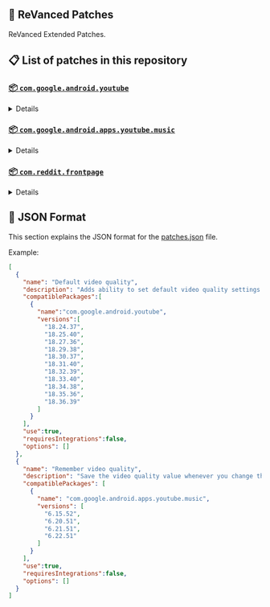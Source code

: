 ## 🧩 ReVanced Patches

ReVanced Extended Patches.

## 📋 List of patches in this repository

### [📦 `com.google.android.youtube`](https://play.google.com/store/apps/details?id=com.google.android.youtube)
<details>

| 💊 Patch | 📜 Description | 🏹 Target Version |
|:--------:|:--------------:|:-----------------:|
| `Add splash animation` | Adds splash animation, which was removed in YT v18.19.36+. This patch cannot be used with 'custom-branding-icon' patch | 18.24.37 ~ 18.36.39 |
| `Alternative thumbnails` | Adds an option to replace video thumbnails with still image captures of the video. | 18.24.37 ~ 18.36.39 |
| `Append time stamps information` | Add the current video quality or playback speed in brackets next to the current time. | 18.24.37 ~ 18.36.39 |
| `Bypass ambient mode restrictions` | Bypass ambient mode restrictions in battery saver mode. | 18.24.37 ~ 18.36.39 |
| `Change homepage` | Change home page to subscription feed. | 18.24.37 ~ 18.36.39 |
| `Custom branding YouTube name` | Rename the YouTube app to the name specified in options.json. | 18.24.37 ~ 18.36.39 |
| `Custom branding icon MMT` | Changes the YouTube launcher icon to MMT. | 18.24.37 ~ 18.36.39 |
| `Custom branding icon Revancify blue` | Changes the YouTube launcher icon to Revancify Blue. | 18.24.37 ~ 18.36.39 |
| `Custom branding icon Revancify red` | Changes the YouTube launcher icon to Revancify Red. | 18.24.37 ~ 18.36.39 |
| `Custom double tap length` | Add 'double-tap to seek' value. | 18.24.37 ~ 18.36.39 |
| `Custom package name` | Specifies the package name for YouTube and YT Music in the MicroG build. | all |
| `Custom playback speed` | Adds more playback speed options. | 18.24.37 ~ 18.36.39 |
| `Custom seekbar color` | Change seekbar color in video player and video thumbnails. | 18.24.37 ~ 18.36.39 |
| `Custom speed overlay` | Customize 'Play at 2x speed' while holding down. | 18.24.37 ~ 18.36.39 |
| `Default playback speed` | Adds ability to set default playback speed settings. | 18.24.37 ~ 18.36.39 |
| `Default video quality` | Adds ability to set default video quality settings. | 18.24.37 ~ 18.36.39 |
| `Disable QUIC protocol` | Disable CronetEngine's QUIC protocol. | 18.24.37 ~ 18.36.39 |
| `Disable Shorts on startup` | Disables playing YouTube Shorts when launching YouTube. | 18.24.37 ~ 18.36.39 |
| `Disable auto captions` | Disables forced auto captions. | 18.24.37 ~ 18.36.39 |
| `Disable haptic feedback` | Disable haptic feedback when swiping. | 18.24.37 ~ 18.36.39 |
| `Disable hdr video` | Disable HDR video. | 18.24.37 ~ 18.36.39 |
| `Disable landscape mode` | Disable landscape mode when entering fullscreen. | 18.24.37 ~ 18.36.39 |
| `Disable pip notification` | Disable pip notification when you first launch pip mode. | 18.24.37 ~ 18.36.39 |
| `Enable compact controls overlay` | Enables compact control overlay. | 18.24.37 ~ 18.36.39 |
| `Enable debug logging` | Adds debugging options. | 18.24.37 ~ 18.36.39 |
| `Enable external browser` | Open url outside the app in an external browser. | 18.24.37 ~ 18.36.39 |
| `Enable minimized playback` | Enables minimized and background playback. | 18.24.37 ~ 18.36.39 |
| `Enable new comment popup panels` | Enables a new type of comment popup panel in the shorts player. | 18.24.37 ~ 18.36.39 |
| `Enable new splash animation` | Enables a new type of splash animation. | 18.24.37 ~ 18.36.39 |
| `Enable new thumbnail preview` | Enables a new type of thumbnail preview. | 18.24.37 ~ 18.36.39 |
| `Enable old quality layout` | Enables the original quality flyout menu. | 18.24.37 ~ 18.36.39 |
| `Enable open links directly` | Skips over redirection URLs to external links. | 18.24.37 ~ 18.36.39 |
| `Enable seekbar tapping` | Enables tap-to-seek on the seekbar of the video player. | 18.24.37 ~ 18.36.39 |
| `Enable tablet mini player` | Enables the tablet mini player layout. | 18.24.37 ~ 18.36.39 |
| `Enable tablet navigation bar` | Enables the tablet navigation bar. | 18.24.37 ~ 18.36.39 |
| `Enable wide search bar` | Replaces the search icon with a wide search bar. This will hide the YouTube logo when active. | 18.24.37 ~ 18.36.39 |
| `Force OPUS codec` | Forces the OPUS codec for audios. | 18.24.37 ~ 18.36.39 |
| `Force VP9 codec` | Forces the VP9 codec for videos. | 18.24.37 ~ 18.36.39 |
| `Force hide player button background` | Force hides the background from the video player buttons. | 18.24.37 ~ 18.36.39 |
| `Force premium heading` | Forces premium heading on the homepage. | 18.24.37 ~ 18.36.39 |
| `Header switch` | Add switch to change header. | 18.24.37 ~ 18.36.39 |
| `Hide account menu` | Hide account menu elements. | 18.24.37 ~ 18.36.39 |
| `Hide auto player popup panels` | Hide automatic popup panels (playlist or live chat) on video player. | 18.24.37 ~ 18.36.39 |
| `Hide autoplay button` | Hides the autoplay button in the video player. | 18.24.37 ~ 18.36.39 |
| `Hide autoplay preview` | Hides the autoplay preview container in the fullscreen. | 18.24.37 ~ 18.36.39 |
| `Hide button container` | Adds the options to hide action buttons under a video. | 18.24.37 ~ 18.36.39 |
| `Hide captions button` | Hides the captions button in the video player. | 18.24.37 ~ 18.36.39 |
| `Hide cast button` | Hides the cast button in the video player. | 18.24.37 ~ 18.36.39 |
| `Hide category bar` | Hides the category bar in feeds. | 18.24.37 ~ 18.36.39 |
| `Hide channel avatar section` | Hides the channel avatar section of the subscription feed. | 18.24.37 ~ 18.36.39 |
| `Hide channel watermark` | Hides creator's watermarks on videos. | 18.24.37 ~ 18.36.39 |
| `Hide collapse button` | Hides the collapse button in the video player. | 18.24.37 ~ 18.36.39 |
| `Hide comment component` | Hides components related to comments. | 18.24.37 ~ 18.36.39 |
| `Hide crowdfunding box` | Hides the crowdfunding box between the player and video description. | 18.24.37 ~ 18.36.39 |
| `Hide description components` | Hides description components. | 18.24.37 ~ 18.36.39 |
| `Hide double tap overlay filter` | Hides the double tap dark filter layer. | 18.24.37 ~ 18.36.39 |
| `Hide end screen cards` | Hides the suggested video cards at the end of a video in fullscreen. | 18.24.37 ~ 18.36.39 |
| `Hide end screen overlay` | Hide end screen overlay on swipe controls. | 18.24.37 ~ 18.36.39 |
| `Hide feed flyout panel` | Hides feed flyout panel components. | 18.24.37 ~ 18.36.39 |
| `Hide filmstrip overlay` | Hide filmstrip overlay on swipe controls. | 18.24.37 ~ 18.36.39 |
| `Hide floating microphone` | Hides the floating microphone button which appears in search. | 18.24.37 ~ 18.36.39 |
| `Hide fullscreen panels` | Hides video description and comments panel in fullscreen view. | 18.24.37 ~ 18.36.39 |
| `Hide general ads` | Hides general ads. | 18.24.37 ~ 18.36.39 |
| `Hide handle` | Hides the handle in the account switcher. | 18.24.37 ~ 18.36.39 |
| `Hide info cards` | Hides info-cards in videos. | 18.24.37 ~ 18.36.39 |
| `Hide latest videos button` | Hides latest videos button in home feed. | 18.24.37 ~ 18.36.39 |
| `Hide layout components` | Hides general layout components. | 18.24.37 ~ 18.36.39 |
| `Hide load more button` | Hides the button under videos that loads similar videos. | 18.24.37 ~ 18.36.39 |
| `Hide mix playlists` | Hides mix playlists in feed. | 18.24.37 ~ 18.36.39 |
| `Hide music button` | Hides the YouTube Music button in the video player. | 18.24.37 ~ 18.36.39 |
| `Hide navigation buttons` | Adds options to hide or change navigation buttons. | 18.24.37 ~ 18.36.39 |
| `Hide navigation label` | Hide navigation bar labels. | 18.24.37 ~ 18.36.39 |
| `Hide player button background` | Hide player button background. | 18.24.37 ~ 18.36.39 |
| `Hide player flyout panel` | Hides player flyout panel components. | 18.24.37 ~ 18.36.39 |
| `Hide player overlay filter` | Hides the dark filter layer from the player's background. | 18.24.37 ~ 18.36.39 |
| `Hide previous next button` | Hides the previous and next button in the player controller. | 18.24.37 ~ 18.36.39 |
| `Hide quick actions` | Adds the options to hide quick actions components in the fullscreen. | 18.24.37 ~ 18.36.39 |
| `Hide seek message` | Hides the 'Slide left or right to seek' message container. | 18.24.37 ~ 18.36.39 |
| `Hide seekbar` | Hides the seekbar in video player and video thumbnails. | 18.24.37 ~ 18.36.39 |
| `Hide shorts components` | Hides other Shorts components. | 18.24.37 ~ 18.36.39 |
| `Hide snack bar` | Hides the snack bar action popup. | 18.24.37 ~ 18.36.39 |
| `Hide suggested actions` | Hide the suggested actions bar inside the player. | 18.24.37 ~ 18.36.39 |
| `Hide suggested video overlay` | Hide the suggested video overlay to play next. | 18.24.37 ~ 18.36.39 |
| `Hide suggestions shelf` | Hides the suggestions shelf. | 18.24.37 ~ 18.36.39 |
| `Hide time stamp` | Hides timestamp in video player. | 18.24.37 ~ 18.36.39 |
| `Hide tooltip content` | Hides the tooltip box that appears on first install. | 18.24.37 ~ 18.36.39 |
| `Hide trending searches` | Hide trending searches in the search bar. | 18.24.37 ~ 18.36.39 |
| `Hide video ads` | Hides ads in the video player. | 18.24.37 ~ 18.36.39 |
| `Language switch` | Add language switch toggle. | 18.24.37 ~ 18.36.39 |
| `Layout switch` | Tricks the dpi to use some tablet/phone layouts. | 18.24.37 ~ 18.36.39 |
| `MaterialYou` | Enables MaterialYou theme for Android 12+ | 18.24.37 ~ 18.36.39 |
| `MicroG support` | Allows ReVanced Extended to run without root and under a different package name with MicroG. | 18.24.37 ~ 18.36.39 |
| `Overlay buttons` | Add overlay buttons to the player. | 18.24.37 ~ 18.36.39 |
| `Return YouTube Dislike` | Shows the dislike count of videos using the Return YouTube Dislike API. | 18.24.37 ~ 18.36.39 |
| `Settings` | Applies mandatory patches to implement ReVanced Extended settings into the application. | 18.24.37 ~ 18.36.39 |
| `SponsorBlock` | Integrates SponsorBlock which allows skipping video segments such as sponsored content. | 18.24.37 ~ 18.36.39 |
| `Spoof app version` | Spoof the YouTube client version. | 18.24.37 ~ 18.36.39 |
| `Spoof player parameters` | Spoofs player parameters to prevent playback issues. | 18.24.37 ~ 18.36.39 |
| `Swipe controls` | Adds volume and brightness swipe controls. | 18.24.37 ~ 18.36.39 |
| `Theme` | Change the app's theme to the values specified in options.json. | 18.24.37 ~ 18.36.39 |
| `Translations` | Add Crowdin translations for YouTube. | 18.24.37 ~ 18.36.39 |
</details>

### [📦 `com.google.android.apps.youtube.music`](https://play.google.com/store/apps/details?id=com.google.android.apps.youtube.music)
<details>

| 💊 Patch | 📜 Description | 🏹 Target Version |
|:--------:|:--------------:|:-----------------:|
| `Amoled` | Applies pure black theme on some components. | 6.15.52 ~ 6.22.51 |
| `Background play` | Enables playing music in the background. | 6.15.52 ~ 6.22.51 |
| `Bitrate default value` | Set the audio quality to "Always High" when you first install the app. | 6.15.52 ~ 6.22.51 |
| `Certificate spoof` | Spoofs the YouTube Music certificate for Android Auto. | 6.15.52 ~ 6.22.51 |
| `Custom branding Music name` | Rename the YouTube Music app to the name specified in options.json. | 6.15.52 ~ 6.22.51 |
| `Custom branding icon MMT` | Changes the YouTube Music launcher icon to MMT. | 6.15.52 ~ 6.22.51 |
| `Custom branding icon Revancify blue` | Changes the YouTube Music launcher icon to Revancify Blue. | 6.15.52 ~ 6.22.51 |
| `Custom branding icon Revancify red` | Changes the YouTube Music launcher icon to Revancify Red. | 6.15.52 ~ 6.22.51 |
| `Custom package name` | Specifies the package name for YouTube and YT Music in the MicroG build. | all |
| `Custom playback speed` | Adds more playback speed options. | 6.15.52 ~ 6.22.51 |
| `Disable auto captions` | Disables forced auto captions. | 6.15.52 ~ 6.22.51 |
| `Enable black navigation bar` | Sets the navigation bar color to black. | 6.15.52 ~ 6.22.51 |
| `Enable color match player` | Matches the color of the mini player and the fullscreen player. | 6.15.52 ~ 6.22.51 |
| `Enable compact dialog` | Enable compact dialog on phone. | 6.15.52 ~ 6.22.51 |
| `Enable custom filter` | Enables custom filter to hide layout components. | 6.15.52 ~ 6.22.51 |
| `Enable debug logging` | Adds debugging options. | 6.15.52 ~ 6.22.51 |
| `Enable force minimized player` | Keep player permanently minimized even if another track is played. | 6.15.52 ~ 6.22.51 |
| `Enable landscape mode` | Enables entry into landscape mode by screen rotation on the phone. | 6.15.52 ~ 6.22.51 |
| `Enable minimized playback` | Enables minimized playback on Kids music. | 6.15.52 ~ 6.22.51 |
| `Enable new player background` | Enable new player background. | 6.15.52 ~ 6.22.51 |
| `Enable old style library shelf` | Return the library shelf to old style. | 6.15.52 ~ 6.22.51 |
| `Enable old style miniplayer` | Return the miniplayers to old style. | 6.15.52 ~ 6.22.51 |
| `Enable opus codec` | Enable opus codec when playing audio. | 6.15.52 ~ 6.22.51 |
| `Enable playback speed` | Add playback speed button to the flyout panel. | 6.15.52 ~ 6.22.51 |
| `Enable sleep timer` | Add sleep timer to flyout menu. | 6.15.52 ~ 6.22.51 |
| `Enable zen mode` | Adds a grey tint to the video player to reduce eye strain. | 6.15.52 ~ 6.22.51 |
| `Exclusive audio playback` | Enables the option to play music without video. | 6.15.52 ~ 6.22.51 |
| `Hide account menu` | Hide account menu elements. | 6.15.52 ~ 6.22.51 |
| `Hide action bar label` | Hide labels in action bar. | 6.15.52 ~ 6.22.51 |
| `Hide button shelf` | Hides the button shelf from homepage and explorer. | 6.15.52 ~ 6.22.51 |
| `Hide carousel shelf` | Hides the carousel shelf from homepage and explorer. | 6.15.52 ~ 6.22.51 |
| `Hide cast button` | Hides the cast button. | 6.15.52 ~ 6.22.51 |
| `Hide category bar` | Hides the music category bar at the top of the homepage. | 6.15.52 ~ 6.22.51 |
| `Hide channel guidelines` | Hides channel guidelines at the top of comments. | 6.15.52 ~ 6.22.51 |
| `Hide emoji picker` | Hides emoji picker at the comments box. | 6.15.52 ~ 6.22.51 |
| `Hide flyout panel` | Hides flyout panel components. | 6.15.52 ~ 6.22.51 |
| `Hide get premium` | Hides "Get Premium" label from the account menu or settings. | 6.15.52 ~ 6.22.51 |
| `Hide handle` | Hides the handle in the account switcher. | 6.15.52 ~ 6.22.51 |
| `Hide music ads` | Hides ads before playing a music. | 6.15.52 ~ 6.22.51 |
| `Hide navigation bar component` | Hides navigation bar components. | 6.15.52 ~ 6.22.51 |
| `Hide new playlist button` | Hides the "New playlist" button in the library. | 6.15.52 ~ 6.22.51 |
| `Hide playlist card` | Hides the playlist card from homepage. | 6.15.52 ~ 6.22.51 |
| `Hide radio button` | Hides start radio button. | 6.15.52 ~ 6.22.51 |
| `Hide taste builder` | Hides the "Tell us which artists you like" card from homepage. | 6.15.52 ~ 6.22.51 |
| `Hide terms container` | Hides terms of service container at the account menu. | 6.15.52 ~ 6.22.51 |
| `Hide tooltip content` | Hides the tooltip box that appears on first install. | 6.15.52 ~ 6.22.51 |
| `Hook download button` | Replaces the offline download button with an external download button. | 6.15.52 ~ 6.22.51 |
| `MicroG support` | Allows ReVanced Extended Music to run without root and under a different package name with MicroG. | 6.15.52 ~ 6.22.51 |
| `Remember playback speed` | Save the playback speed value whenever you change the playback speed. | 6.15.52 ~ 6.22.51 |
| `Remember repeat state` | Remembers the state of the repeat. | 6.15.52 ~ 6.22.51 |
| `Remember shuffle state` | Remembers the state of the shuffle. | 6.15.52 ~ 6.22.51 |
| `Remember video quality` | Save the video quality value whenever you change the video quality. | 6.15.52 ~ 6.22.51 |
| `Replace cast button` | Replace the cast button in the player with the open music button. | 6.15.52 ~ 6.22.51 |
| `Replace dismiss queue` | Replace dismiss queue menu to watch on YouTube. | 6.15.52 ~ 6.22.51 |
| `Return YouTube Dislike` | Shows the dislike count of videos using the Return YouTube Dislike API. | 6.15.52 ~ 6.22.51 |
| `Settings` | Adds settings for ReVanced Extended to YouTube Music. | 6.15.52 ~ 6.22.51 |
| `SponsorBlock` | Integrates SponsorBlock which allows skipping video segments such as sponsored content. | 6.15.52 ~ 6.22.51 |
| `Spoof app version` | Spoof the YouTube Music client version. | 6.15.52 ~ 6.22.51 |
| `Start page` | Set the default start page. | 6.15.52 ~ 6.22.51 |
| `Translations` | Add Crowdin translations for YouTube Music. | 6.15.52 ~ 6.22.51 |
</details>

### [📦 `com.reddit.frontpage`](https://play.google.com/store/apps/details?id=com.reddit.frontpage)
<details>

| 💊 Patch | 📜 Description | 🏹 Target Version |
|:--------:|:--------------:|:-----------------:|
| `Disable screenshot popup` | Disables the popup that shows up when taking a screenshot. | all |
| `Hide ads` | Hides ads from the Reddit. | all |
| `Hide navigation buttons` | Hide buttons at navigation bar. | all |
| `Hide place button` | Hide r/place button in toolbar. | all |
| `Open links directly` | Skips over redirection URLs to external links. | all |
| `Open links externally` | Open links outside of the app directly in your browser. | all |
| `Premium icon` | Unlocks premium icons. | all |
| `Sanitize sharing links` | Removes (tracking) query parameters from the URLs when sharing links. | all |
| `Settings` | Adds ReVanced settings to Reddit. | all |
</details>



## 📝 JSON Format

This section explains the JSON format for the [patches.json](patches.json) file.

Example:

```json
[
  {
    "name": "Default video quality",
    "description": "Adds ability to set default video quality settings.",
    "compatiblePackages":[
      {
        "name":"com.google.android.youtube",
        "versions":[
          "18.24.37",
          "18.25.40",
          "18.27.36",
          "18.29.38",
          "18.30.37",
          "18.31.40",
          "18.32.39",
          "18.33.40",
          "18.34.38",
          "18.35.36",
          "18.36.39"
        ]
      }
    ],
    "use":true,
    "requiresIntegrations":false,
    "options": []
  },
  {
    "name": "Remember video quality",
    "description": "Save the video quality value whenever you change the video quality.",
    "compatiblePackages": [
      {
        "name": "com.google.android.apps.youtube.music",
        "versions": [
          "6.15.52",
          "6.20.51",
          "6.21.51",
          "6.22.51"
        ]
      }
    ],
    "use":true,
    "requiresIntegrations":false,
    "options": []
  }
]
```